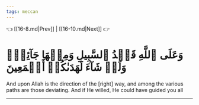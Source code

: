 ```yaml
---
tags: meccan
---
```


👈 [[16-8.md|Prev]] | [[16-10.md|Next]] 👉

# وَعَلَى ٱللَّهِ قَصۡدُ ٱلسَّبِيلِ وَمِنۡهَا جَآئِرٞۚ وَلَوۡ شَآءَ لَهَدَىٰكُمۡ أَجۡمَعِينَ

And upon Allah is the direction of the [right] way, and among the various paths are those deviating. And if He willed, He could have guided you all

---

